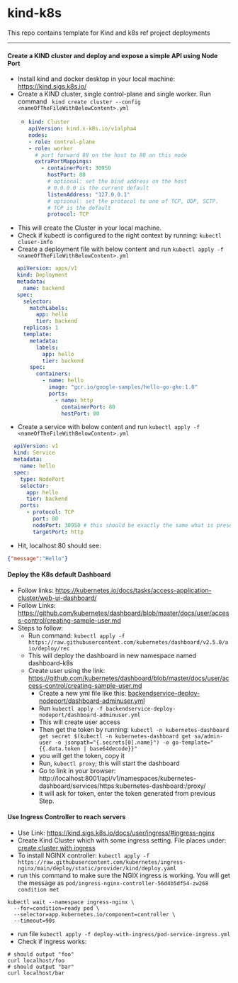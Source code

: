 # kind-k8s
This repo contains template for Kind and k8s ref project deployments

---

#### Create a KIND cluster and deploy and expose a simple API using Node Port
* Install kind and docker desktop in your local machine: https://kind.sigs.k8s.io/
* Create a KIND cluster, single control-plane and single worker. Run command ``` kind create cluster --config <nameOfTheFileWithBelowContent>.yml```
  * ```yaml
    kind: Cluster
    apiVersion: kind.x-k8s.io/v1alpha4
    nodes:
    - role: control-plane
    - role: worker
      # port forward 80 on the host to 80 on this node
      extraPortMappings:
        - containerPort: 30950
          hostPort: 80
          # optional: set the bind address on the host
          # 0.0.0.0 is the current default
          listenAddress: "127.0.0.1"
          # optional: set the protocol to one of TCP, UDP, SCTP.
          # TCP is the default
          protocol: TCP
     ```
* This will create the Cluster in your local machine.
* Check if kubectl is configured to the right context by running: ```kubectl cluser-info ```
* Create a deployment file with below content and run ```kubectl apply -f <nameOfTheFileWithBelowContent>.yml ```
 ```yaml
    apiVersion: apps/v1
    kind: Deployment
    metadata:
      name: backend
    spec:
      selector:
        matchLabels:
          app: hello
          tier: backend
      replicas: 1
      template:
        metadata:
          labels:
            app: hello
            tier: backend
        spec:
          containers:
            - name: hello
              image: "gcr.io/google-samples/hello-go-gke:1.0"
              ports:
                - name: http
                  containerPort: 80
                  hostPort: 80
```
* Create a service with below content and run ```kubectl apply -f <nameOfTheFileWithBelowContent>.yml ```
```yaml
  apiVersion: v1
  kind: Service
  metadata:
    name: hello
  spec:
    type: NodePort
    selector:
      app: hello
      tier: backend
    ports:
      - protocol: TCP
        port: 80
        nodePort: 30950 # this should be exactly the same what is present in the kind-cluster.yml file value under   extraPortMappings:- containerPort: 30950
        targetPort: http
```
* Hit, localhost:80 should see:  
```json
{"message":"Hello"}
```

#### Deploy the K8s default Dashboard
* Follow links: https://kubernetes.io/docs/tasks/access-application-cluster/web-ui-dashboard/
* Follow Links: https://github.com/kubernetes/dashboard/blob/master/docs/user/access-control/creating-sample-user.md
* Steps to follow:
  * Run command: ```kubectl apply -f https://raw.githubusercontent.com/kubernetes/dashboard/v2.5.0/aio/deploy/rec```
  * This will deploy the dashboard in new namespace named dashboard-k8s 
  * Create user using the link: https://github.com/kubernetes/dashboard/blob/master/docs/user/access-control/creating-sample-user.md
    * Create a new yml file like this: [backendservice-deploy-nodeport/dashboard-adminuser.yml](deploy-with-nodeport/dashboard-adminuser.yml)
    * Run ```kubectl apply -f backendservice-deploy-nodeport/dashboard-adminuser.yml```
    * This will create user access
    * Then get the token by running: ```kubectl -n kubernetes-dashboard get secret $(kubectl -n kubernetes-dashboard get sa/admin-user -o jsonpath="{.secrets[0].name}") -o go-template="{{.data.token | base64decode}}"```
    * you will get the token, copy it
    * Run, ```kubectl proxy```; this will start the dashboard
    * Go to link in your browser: http://localhost:8001/api/v1/namespaces/kubernetes-dashboard/services/https:kubernetes-dashboard:/proxy/
    * It will ask for token, enter the token generated from previous Step.
  
#### Use Ingress Controller to reach servers
* Use Link: https://kind.sigs.k8s.io/docs/user/ingress/#ingress-nginx
* Create Kind Cluster which with some ingress setting. File places under: [create cluster with ingress](deploy-with-ingress/kind-cluster-with-ingress.yml)
* To install NGINX controller: ```kubectl apply -f https://raw.githubusercontent.com/kubernetes/ingress-nginx/main/deploy/static/provider/kind/deploy.yaml```
* run this command to make sure the NGIX ingress is working. You will get the message as ```pod/ingress-nginx-controller-56d4b5df54-zw268 condition met```
```shell
kubectl wait --namespace ingress-nginx \
  --for=condition=ready pod \
  --selector=app.kubernetes.io/component=controller \
  --timeout=90s
```
* run file ```kubectl apply -f deploy-with-ingress/pod-service-ingress.yml```
* Check if ingress works: 
```shell
# should output "foo"
curl localhost/foo
# should output "bar"
curl localhost/bar
```